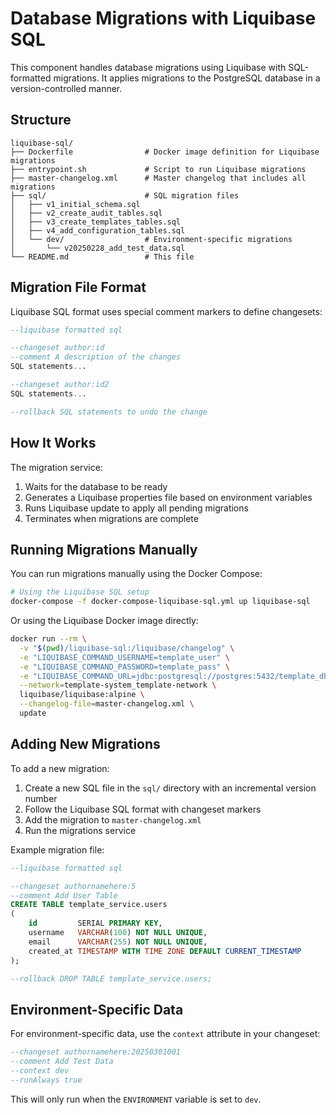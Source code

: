 # Database Migrations with Liquibase SQL

This component handles database migrations using Liquibase with SQL-formatted migrations. It applies migrations to the
PostgreSQL database in a version-controlled manner.

## Structure

```
liquibase-sql/
├── Dockerfile                # Docker image definition for Liquibase migrations
├── entrypoint.sh             # Script to run Liquibase migrations
├── master-changelog.xml      # Master changelog that includes all migrations
├── sql/                      # SQL migration files
│   ├── v1_initial_schema.sql
│   ├── v2_create_audit_tables.sql
│   ├── v3_create_templates_tables.sql
│   ├── v4_add_configuration_tables.sql
│   └── dev/                  # Environment-specific migrations
│       └── v20250228_add_test_data.sql
└── README.md                 # This file
```

## Migration File Format

Liquibase SQL format uses special comment markers to define changesets:

```sql
--liquibase formatted sql

--changeset author:id
--comment A description of the changes
SQL statements...

--changeset author:id2
SQL statements...

--rollback SQL statements to undo the change
```

## How It Works

The migration service:

1. Waits for the database to be ready
2. Generates a Liquibase properties file based on environment variables
3. Runs Liquibase update to apply all pending migrations
4. Terminates when migrations are complete

## Running Migrations Manually

You can run migrations manually using the Docker Compose:

```bash
# Using the Liquibase SQL setup
docker-compose -f docker-compose-liquibase-sql.yml up liquibase-sql
```

Or using the Liquibase Docker image directly:

```bash
docker run --rm \
  -v "$(pwd)/liquibase-sql:/liquibase/changelog" \
  -e "LIQUIBASE_COMMAND_USERNAME=template_user" \
  -e "LIQUIBASE_COMMAND_PASSWORD=template_pass" \
  -e "LIQUIBASE_COMMAND_URL=jdbc:postgresql://postgres:5432/template_db" \
  --network=template-system_template-network \
  liquibase/liquibase:alpine \
  --changelog-file=master-changelog.xml \
  update
```

## Adding New Migrations

To add a new migration:

1. Create a new SQL file in the `sql/` directory with an incremental version number
2. Follow the Liquibase SQL format with changeset markers
3. Add the migration to `master-changelog.xml`
4. Run the migrations service

Example migration file:

```sql
--liquibase formatted sql

--changeset authornamehere:5
--comment Add User Table
CREATE TABLE template_service.users
(
    id         SERIAL PRIMARY KEY,
    username   VARCHAR(100) NOT NULL UNIQUE,
    email      VARCHAR(255) NOT NULL UNIQUE,
    created_at TIMESTAMP WITH TIME ZONE DEFAULT CURRENT_TIMESTAMP
);

--rollback DROP TABLE template_service.users;
```

## Environment-Specific Data

For environment-specific data, use the `context` attribute in your changeset:

```sql
--changeset authornamehere:20250301001
--comment Add Test Data
--context dev
--runAlways true
```

This will only run when the `ENVIRONMENT` variable is set to `dev`.